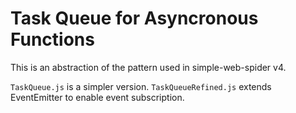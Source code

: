 # Task Queue for Asyncronous Functions

This is an abstraction of the pattern used in simple-web-spider v4.

`TaskQueue.js` is a simpler version.
`TaskQueueRefined.js` extends EventEmitter to enable event subscription.